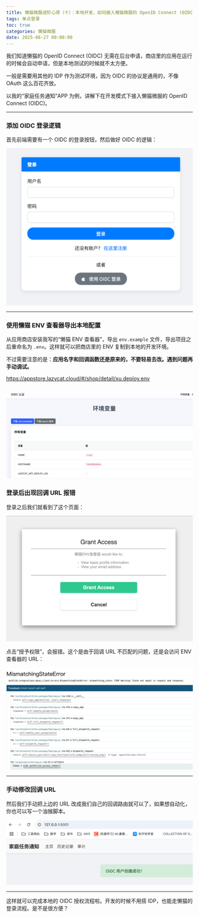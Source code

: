 ```yaml
---
title: 懒猫微服进阶心得（十）：本地开发，如何接入懒猫微服的 OpenID Connect (OIDC)
tags: 单点登录
toc: true
categories: 懒猫微服
date: 2025-06-27 00:00:00
---
```


我们知道懒猫的 OpenID Connect (OIDC) 无需在后台申请，商店里的应用在运行的时候会自动申请，但是本地测试的时候就不太方便。

一般是需要用其他的 IDP 作为测试环境，因为 OIDC 的协议是通用的，不像 OAuth 这么百花齐放。

以我的“家庭任务通知”APP 为例，讲解下在开发模式下接入懒猫微服的 OpenID Connect (OIDC)。

---

### 添加 OIDC 登录逻辑

首先前端需要有一个 OIDC 的登录按钮，然后做好 OIDC 的逻辑：

![image-20250626104429835](https://raw.githubusercontent.com/cloudsmithy/picgo-imh/master/image-20250626104429835.png)

---

### 使用懒猫 ENV 查看器导出本地配置

从应用商店安装我写的“懒猫 ENV 查看器”，导出 `env.example` 文件，导出项目之后重命名为 `.env`。这样就可以把商店里的 ENV 复制到本地的开发环境。

不过需要注意的是：**应用名字和回调函数还是原来的，不要轻易去改。遇到问题再手动调试。**

https://appstore.lazycat.cloud/#/shop/detail/xu.deploy.env

## <!-- more -->

![Snipaste_2025-06-26_13-41-30](https://raw.githubusercontent.com/cloudsmithy/picgo-imh/master/Snipaste_2025-06-26_13-41-30.png)

### 登录后出现回调 URL 报错

登录之后我们就看到了这个页面：

![image-20250626104445501](https://raw.githubusercontent.com/cloudsmithy/picgo-imh/master/image-20250626104445501.png)

点击“授予权限”，会报错。这个是由于回调 URL 不匹配的问题，还是会访问 ENV 查看器的 URL：

![image-20250626104502680](https://raw.githubusercontent.com/cloudsmithy/picgo-imh/master/image-20250626104502680.png)

---

### 手动修改回调 URL

然后我们手动把上边的 URL 改成我们自己的回调路由就可以了，如果想自动化，你也可以写一个油猴脚本。

![image-20250626104618044](https://raw.githubusercontent.com/cloudsmithy/picgo-imh/master/image-20250626104618044.png)

---

这样就可以完成本地的 OIDC 授权流程啦。开发的时候不用搭 IDP，也能走懒猫的登录流程。是不是很方便？

